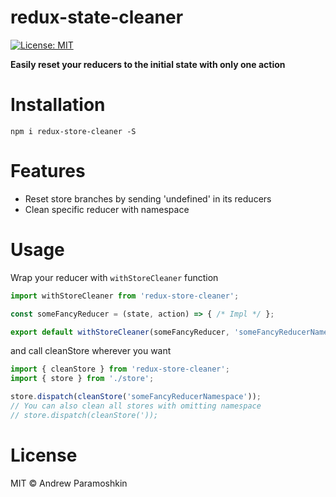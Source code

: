 # redux-state-cleaner

[![License: MIT](https://img.shields.io/badge/License-MIT-blue.svg)](https://opensource.org/licenses/MIT)

**Easily reset your reducers to the initial state with only one action** 

# Installation
```
npm i redux-store-cleaner -S
```

# Features

* Reset store branches by sending 'undefined' in its reducers
* Clean specific reducer with namespace

# Usage

Wrap your reducer with `withStoreCleaner` function
```javascript
import withStoreCleaner from 'redux-store-cleaner';

const someFancyReducer = (state, action) => { /* Impl */ };

export default withStoreCleaner(someFancyReducer, 'someFancyReducerNamespace');
```

and call cleanStore wherever you want

```javascript
import { cleanStore } from 'redux-store-cleaner';
import { store } from './store';

store.dispatch(cleanStore('someFancyReducerNamespace'));
// You can also clean all stores with omitting namespace
// store.dispatch(cleanStore('));
```

# License

MIT © Andrew Paramoshkin
